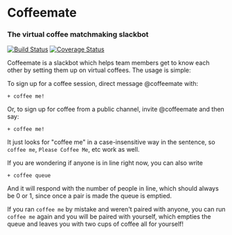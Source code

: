 # Coffeemate

### The virtual coffee matchmaking slackbot

[![Build Status](https://travis-ci.org/18F/coffeemate.svg?branch=master)](https://travis-ci.org/18F/coffeemate)  [![Coverage Status](https://coveralls.io/repos/github/18F/coffeemate/badge.svg?branch=master)](https://coveralls.io/github/18F/coffeemate?branch=master)


Coffeemate is a slackbot which helps team members get to know each other by setting them up on virtual coffees. The usage is simple:

To sign up for a coffee session, direct message @coffeemate with:
```
+ coffee me!
```

Or, to sign up for coffee from a public channel, invite @coffeemate and then say:
```
+ coffee me!
```

It just looks for "coffee me" in a case-insensitive way in the sentence, so `coffee me`, `Please Coffee Me`, etc work as well.

If you are wondering if anyone is in line right now, you can also write
```
+ coffee queue
```
And it will respond with the number of people in line, which should always be 0 or 1, since once a pair is made the queue is emptied.

If you ran `coffee me` by mistake and weren't paired with anyone, you can run `coffee me` again and you will be paired with yourself, which empties the queue and leaves you with two cups of coffee all for yourself!
